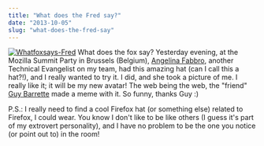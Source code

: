 ```yaml
---
title: "What does the Fred say?"
date: "2013-10-05"
slug: "what-does-the-fred-say"
---
```


[![Whatfoxsays-Fred](images/Whatfoxsays-Fred.jpg)](http://fred.dev/content/uploads/2013/10/Whatfoxsays-Fred.jpg) What does the fox say? Yesterday evening, at the Mozilla Summit Party in Brussels (Belgium), [Angelina Fabbro](https://t.co/HnxcHGg9uc), another Technical Evangelist on my team, had this amazing hat (can I call this a hat?!), and I really wanted to try it. I did, and she took a picture of me. I really like it; it will be my new avatar! The web being the web, the "friend" [Guy Barrette](https://blog.guybarrette.com/) made a meme with it. So funny, thanks Guy :)

P.S.: I really need to find a cool Firefox hat (or something else) related to Firefox, I could wear. You know I don't like to be like others (I guess it's part of my extrovert personality), and I have no problem to be the one you notice (or point out to) in the room!
